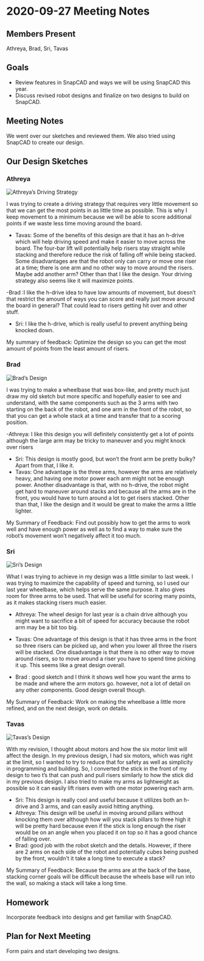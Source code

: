 # 2020-09-27 Meeting Notes

## Members Present  
Athreya, Brad, Sri, Tavas

## Goals  
- Review features in SnapCAD and ways we will be using SnapCAD this year. 
- Discuss revised robot designs and finalize on two designs to build on SnapCAD.


## Meeting Notes
We went over our sketches and reviewed them. We also tried using SnapCAD to create our design.

  

## Our Design Sketches  

### Athreya

![Athreya’s Driving Strategy](../img/2020-09-27-sketch-Athreya.jpg)

I was trying to create a driving strategy that requires very little movement so that we can get the most points in as little time as possible. This is why I keep movement to a minimum because we will be able to score additional points if we waste less time moving around the board.

- Tavas: Some of the benefits of this design are that it has an h-drive which will help driving speed and make it easier to move across the board. The four-bar lift will potentially help risers stay straight while stacking and therefore reduce the risk of falling off while being stacked. Some disadvantages are that the robot only can carry or move one riser at a time; there is one arm and no other way to move around the risers. Maybe add another arm? Other than that I like the design. Your driving strategy also seems like it will maximize points.

 -Brad :I like the h-drive idea to have low amounts of movement, but doesn’t that restrict the amount of ways you can score and really just move around the board in general? That could lead to risers getting hit over and other stuff.
- Sri: I like the h-drive, which is really useful to prevent anything being knocked down. 

My summary of feedback: Optimize the design so you can get the most amount of points from the least amount of risers.

### Brad

![Brad’s Design](../img/2020-09-27-sketch-Brad.jpg)

I was trying to make a wheelbase that was box-like, and pretty much just draw my old sketch but more specific and hopefully easier to see and understand, with the same components such as the 3 arms with two starting on the back of the robot, and one arm in the front of the robot, so that you can get a whole stack at a time and transfer that to a scoring position.

-Athreya: I like this design you will definitely consistently get a lot of points although the large arm may be tricky to maneuver and you might knock over risers
- Sri: This design is mostly good, but won’t the front arm be pretty bulky? Apart from that, I like it.  
- Tavas: One advantage is the three arms, however the arms are relatively heavy, and having one motor power each arm might not be enough power. Another disadvantage is that, with no h-drive, the robot might get hard to maneuver around stacks and because all the arms are in the front, you would have to turn around a lot to get risers stacked. Other than that, I like the design and it would be great to make the arms a little lighter.


My Summary of Feedback: Find out possibly how to get the arms to work well and have enough power as well as to find a way to make sure the robot’s movement won’t negatively affect it too much.


### Sri

![Sri’s Design](../img/2020-09-27-sketch-Sri.jpg)

What I was trying to achieve in my design was a little similar to last week. I was trying to maximize the capability of speed and turning, so I used our last year wheelbase, which helps serve the same purpose. It also gives room for three arms to be used. That will be useful for scoring many points, as it makes stacking risers much easier. 

- Athreya: The wheel design for last year is a chain drive although you might want to sacrifice a bit of speed for accuracy because the robot arm may be a bit too big.

- Tavas: One advantage of this design is that it has three arms in the front so three risers can be picked up, and when you lower all three the risers will be stacked. One disadvantage is that there is no other way to move around risers, so to move around a riser you have to spend time picking it up. This seems like a great design overall.

- Brad : good sketch and I think it shows well how you want the arms to be made and where the arm motors go. however, not a lot of detail on any other components. Good design overall though.

My Summary of Feedback: Work on making the wheelbase a little more refined, and on the next design, work on details. 


### Tavas

![Tavas’s Design](../img/2020-09-27-sketch-Tavas.jpg)

With my revision, I thought about motors and how the six motor limit will affect the design. In my previous design, I had six motors, which was right at the limit, so I wanted to try to reduce that for safety as well as simplicity in programming and building. So, I converted the stick in the front of my design to two t’s that can push and pull risers similarly to how the stick did in my previous design. I also tried to make my arms as lightweight as possible so it can easily lift risers even with one motor powering each arm.
- Sri: This design is really cool and useful because it utilizes both an h-drive and 3 arms, and can easily avoid hitting anything. 
- Athreya: This design will be useful in moving around pillars without knocking them over although how will you stack pillars to three high it will be pretty hard because even if the stick is long enough the riser would be on an angle when you placed it on top so it has a good chance of falling over.
- Brad: good job with the robot sketch and the details. However, if there are 2 arms on each side of the robot and potentially cubes being pushed by the front, wouldn't it take a long time to execute a stack?

My Summary of Feedback: Because the arms are at the back of the base, stacking corner goals will be difficult because the wheels base will run into the wall, so making a stack will take a long time.

## Homework  
Incorporate feedback into designs and get familiar with SnapCAD.
## Plan for Next Meeting
Form pairs and start developing two designs.


